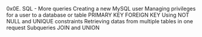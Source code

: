 0x0E. SQL - More queries 
Creating a new MySQL user
Managing privileges for a user to a database or table
PRIMARY KEY
FOREIGN KEY
Using NOT NULL and UNIQUE constraints
Retrieving datas from multiple tables in one request
Subqueries
JOIN and UNION
